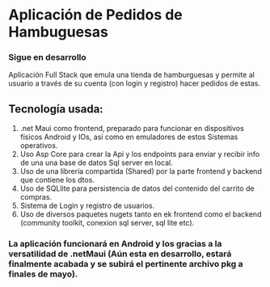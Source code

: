 # Aplicación de Pedidos de Hambuguesas

### Sigue en desarrollo

Aplicación Full Stack que emula una tienda de hamburguesas y permite al usuario a través de su cuenta (con login y registro) hacer pedidos de estas.

## Tecnología usada:

1. .net Maui como frontend, preparado para funcionar en dispositivos físicos Android y IOs, así como en emuladores de estos Sistemas operativos.
2. Uso Asp Core para crear la Api y los endpoints para enviar y recibir info de una una base de datos Sql server en local.
3. Uso de una librería compartida (Shared) por la parte frontend y backend que contiene los dtos.
4. Uso de SQLlite para persistencia de datos del contenido del carrito de compras.
5. Sistema de Login y registro de usuarios.
6. Uso de diversos paquetes nugets tanto en ek frontend como el backend (community toolkit, conexion sql server, sql lite etc).

### La aplicación funcionará en Android y Ios gracias a la versatilidad de .netMaui (Aún esta en desarrollo, estará finalmente acabada y se subirá el pertinente archivo pkg a finales de mayo).
